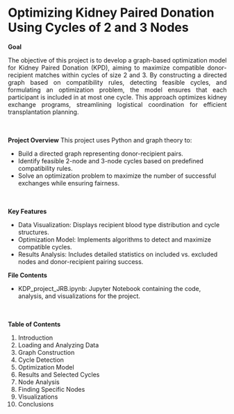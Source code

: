 # Optimizing Kidney Paired Donation Using Cycles of 2 and 3 Nodes

**Goal**
<div style="text-align: justify;">
The objective of this project is to develop a graph-based optimization model for Kidney Paired Donation (KPD), aiming to maximize compatible donor-recipient matches within cycles of size 2 and 3. By constructing a directed graph based on compatibility rules, detecting feasible cycles, and formulating an optimization problem, the model ensures that each participant is included in at most one cycle. This approach optimizes kidney exchange programs, streamlining logistical coordination for efficient transplantation planning.
</div>

<Br><Br>
**Project Overview**
This project uses Python and graph theory to:
- Build a directed graph representing donor-recipient pairs.
- Identify feasible 2-node and 3-node cycles based on predefined compatibility rules.
- Solve an optimization problem to maximize the number of successful exchanges while ensuring fairness.

<Br><Br>
**Key Features**
- Data Visualization: Displays recipient blood type distribution and cycle structures.
- Optimization Model: Implements algorithms to detect and maximize compatible cycles.
- Results Analysis: Includes detailed statistics on included vs. excluded nodes and donor-recipient pairing success.

**File Contents**
- KDP_project_JRB.ipynb: Jupyter Notebook containing the code, analysis, and visualizations for the project.

<Br><Br>
**Table of Contents**
1. Introduction
2. Loading and Analyzing Data
3. Graph Construction
4. Cycle Detection
5. Optimization Model
6. Results and Selected Cycles
7. Node Analysis
8. Finding Specific Nodes
9. Visualizations
10. Conclusions
